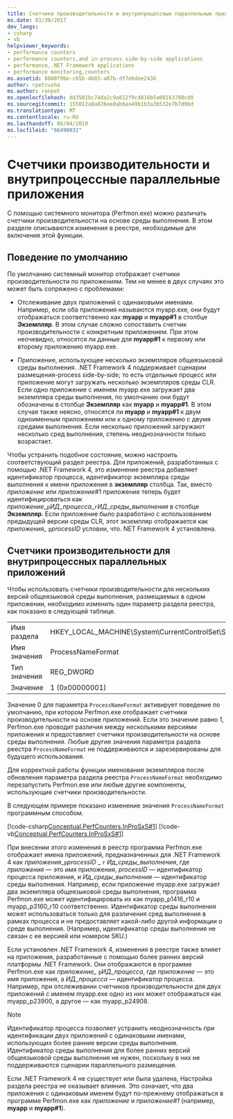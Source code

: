 ```yaml
---
title: Счетчики производительности и внутрипроцессные параллельные приложения
ms.date: 03/30/2017
dev_langs:
- csharp
- vb
helpviewer_keywords:
- performance counters
- performance counters,and in-process side-by-side applications
- performance,.NET Framework applications
- performance monitoring,counters
ms.assetid: 6888f9be-c65b-4b03-a07b-df7ebdee2436
author: rpetrusha
ms.author: ronpet
ms.openlocfilehash: dd3501bc74da2c9a812f9c4816b5a081b3780cd0
ms.sourcegitcommit: 155012a8a826ee8ab6aa49b1b3a3b532e7b7d9bd
ms.translationtype: MT
ms.contentlocale: ru-RU
ms.lasthandoff: 06/04/2019
ms.locfileid: "66490032"
---
```

# <a name="performance-counters-and-in-process-side-by-side-applications"></a>Счетчики производительности и внутрипроцессные параллельные приложения
С помощью системного монитора (Perfmon.exe) можно различать счетчики производительности на основе среды выполнения. В этом разделе описываются изменения в реестре, необходимые для включения этой функции.  
  
## <a name="the-default-behavior"></a>Поведение по умолчанию  
 По умолчанию системный монитор отображает счетчики производительности по приложениям. Тем не менее в двух случаях это может быть сопряжено с проблемами:  
  
- Отслеживание двух приложений с одинаковыми именами. Например, если оба приложения называются myapp.exe, они будут отображаться соответственно как **myapp** и **myapp#1** в столбце **Экземпляр**. В этом случае сложно сопоставить счетчик производительности с конкретным приложением. При этом неочевидно, относятся ли данные для **myapp#1** к первому или второму приложению myapp.exe.  
  
- Приложение, использующее несколько экземпляров общеязыковой среды выполнения. .NET Framework 4 поддерживает сценарии размещения-process side-by-side; то есть отдельные процесс или приложение могут загружать несколько экземпляров среды CLR. Если одно приложение с именем myapp.exe загружает два экземпляра среды выполнения, по умолчанию они будут обозначены в столбце **Экземпляр** как **myapp** и **myapp#1**. В этом случае также неясно, относятся ли **myapp** и **myapp#1** к двум одноименным приложениям или к одному приложению с двумя средами выполнения. Если несколько приложений загружают несколько сред выполнения, степень неоднозначности только возрастает.  
  
 Чтобы устранить подобное состояние, можно настроить соответствующий раздел реестра. Для приложений, разработанных с помощью .NET Framework 4, это изменение реестра добавляет идентификатор процесса, идентификатор экземпляра среды выполнения к имени приложения в **экземпляр** столбца. Так, вместо *приложение* или *приложение*#1 приложение теперь будет идентифицироваться как *приложение*_`p`*ИД_процесса*\_`r`*ИД_среды_выполнения* в столбце **Экземпляр**. Если приложение было разработано с использованием предыдущей версии среды CLR, этот экземпляр отображается как *приложения\_* `p`*processID* условии, что. NET Framework 4 установлена.  
  
## <a name="performance-counters-for-in-process-side-by-side-applications"></a>Счетчики производительности для внутрипроцессных параллельных приложений  
 Чтобы использовать счетчики производительности для нескольких версий общеязыковой среды выполнения, размещаемых в одном приложении, необходимо изменить один параметр раздела реестра, как показано в следующей таблице.  
  
|||  
|-|-|  
|Имя раздела|HKEY_LOCAL_MACHINE\System\CurrentControlSet\Services\\.NETFramework\Performance|  
|Имя значения|ProcessNameFormat|  
|Тип значения|REG_DWORD|  
|Значение|1 (0x00000001)|  
  
 Значение 0 для параметра `ProcessNameFormat` активирует поведение по умолчанию, при котором Perfmon.exe отображает счетчики производительности на основе приложений. Если это значение равно 1, Perfmon.exe проводит различия между несколькими версиями приложения и предоставляет счетчики производительности на основе среды выполнения. Любые другие значения параметра раздела реестра `ProcessNameFormat` не поддерживаются и зарезервированы для будущего использования.  
  
 Для корректной работы функции именования экземпляров после обновления параметра раздела реестра `ProcessNameFormat` необходимо перезапустить Perfmon.exe или любые другие компоненты, использующие счетчики производительности.  
  
 В следующем примере показано изменение значения `ProcessNameFormat` программным способом.  
  
 [!code-csharp[Conceptual.PerfCounters.InProSxS#1](../../../samples/snippets/csharp/VS_Snippets_CLR/conceptual.perfcounters.inprosxs/cs/regsetting1.cs#1)]
 [!code-vb[Conceptual.PerfCounters.InProSxS#1](../../../samples/snippets/visualbasic/VS_Snippets_CLR/conceptual.perfcounters.inprosxs/vb/regsetting1.vb#1)]  
  
 При внесении этого изменения в реестр программа Perfmon.exe отображает имена приложений, предназначенных для .NET Framework 4 как *приложения*_`p`*processID* \_ `r` *Ид_среды_выполнения*, где *приложения* — это имя приложения, *processID* — идентификатор процесса приложения, и  *Ид_среды_выполнения* — идентификатор среды выполнения. Например, если приложение myapp.exe загружает два экземпляра общеязыковой среды выполнения, программа Perfmon.exe может идентифицировать их как myapp_p1416_r10 и myapp_p3160_r10 соответственно. Идентификатор среды выполнения может использоваться только для различения сред выполнения в рамках процесса и не предоставляет какой-либо другой информации о среде выполнения. (Например, идентификатор среды выполнения не связан с ее версией или номером SKU.)  
  
 Если установлен .NET Framework 4, изменения в реестре также влияет на приложения, разработанные с помощью более ранних версий платформы .NET Framework. Они отображаются в программе Perfmon.exe как *приложение_* `p`*ИД_процесса*, где *приложение* — это имя приложения, а *ИД_процесса* — идентификатор процесса. Например, при отслеживании счетчиков производительности для двух приложений с именем myapp.exe одно из них может отображаться как myapp_p23900, а другое — как myapp_p24908.  
  
> [!NOTE]
>  Идентификатор процесса позволяет устранить неоднозначность при идентификации двух приложений с одинаковыми именами, использующих более ранние версии среды выполнения. Идентификатор среды выполнения для более ранних версий общеязыковой среды выполнения не нужен, поскольку в них не поддерживаются сценарии параллельного размещения.  
  
 Если .NET Framework 4 не существует или была удалена, Настройка раздела реестра не оказывает влияния. Это означает, что два приложения с одинаковым именем будут по-прежнему отображаться в программе Perfmon.exe как *приложение* и *приложение#1* (например, **myapp** и **myapp#1**).
